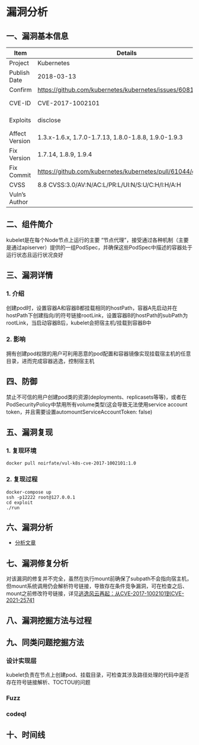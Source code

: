 # 漏洞分析

## 一、漏洞基本信息

| Item           | Details                                          | Note              |
| -------------- | ------------------------------------------------ | ----------------- |
| Project        | Kubernetes                                       |                   |
| Publish Date   | 2018-03-13                                       |                   |
| Confirm        | https://github.com/kubernetes/kubernetes/issues/60813 |              |
| CVE-ID         | CVE-2017-1002101                                 | mitre, cvedetails |
| Exploits       | disclose                                         | see in image      |
| Affect Version | 1.3.x-1.6.x, 1.7.0-1.7.13, 1.8.0-1.8.8, 1.9.0-1.9.3 |                |
| Fix Version    | 1.7.14, 1.8.9, 1.9.4                             |                   |
| Fix Commit     | https://github.com/kubernetes/kubernetes/pull/61044/commits  |       |
| CVSS           | 8.8 CVSS:3.0/AV:N/AC:L/PR:L/UI:N/S:U/C:H/I:H/A:H |                   |
| Vuln’s Author  |                                                  |                   |


## 二、组件简介
kubelet是在每个Node节点上运行的主要 “节点代理”，接受通过各种机制（主要是通过apiserver）提供的一组PodSpec，并确保这些PodSpec中描述的容器处于运行状态且运行状况良好

## 三、漏洞详情

### 1. 介绍
创建pod时，设置容器A和容器B都挂载相同的hostPath，容器A先启动并在hostPath下创建指向/的符号链接rootLink，设置容器B的hostPath的subPath为rootLink，当启动容器B后，kubelet会把宿主机/挂载到容器B中

### 2. 影响
拥有创建pod权限的用户可利用恶意的pod配置和容器镜像实现挂载宿主机的任意目录，进而完成容器逃逸，控制宿主机

## 四、防御
禁止不可信的用户创建pod类的资源(deployments、replicasets等等)，或者在PodSecurityPolicy中禁用所有volume类型(这会导致无法使用service account token，并且需要设置automountServiceAccountToken: false)

## 五、漏洞复现
### 1. 复现环境
```
docker pull noirfate/vul-k8s-cve-2017-1002101:1.0
```
### 2. 复现过程
```
docker-compose up
ssh -p12222 root@127.0.0.1
cd exploit
./run
```

## 六、漏洞分析
- [分析文章](https://github.com/Metarget/cloud-native-security-book/blob/main/appendix/CVE-2017-1002101%EF%BC%9A%E7%AA%81%E7%A0%B4%E9%9A%94%E7%A6%BB%E8%AE%BF%E9%97%AE%E5%AE%BF%E4%B8%BB%E6%9C%BA%E6%96%87%E4%BB%B6%E7%B3%BB%E7%BB%9F.pdf)

## 七、漏洞修复分析
对该漏洞的修复并不完全，虽然在执行mount前确保了subpath不会指向宿主机，但mount系统调用仍会解析符号链接，导致存在条件竞争漏洞，可在检查之后、mount之前修改符号链接，详见[逃逸风云再起：从CVE-2017-1002101到CVE-2021-25741](https://mp.weixin.qq.com/s/RqaWvzXZR6sLPzBI8ljoxg)

## 八、漏洞挖掘方法与过程

## 九、同类问题挖掘方法

### 设计实现层
kubelet负责在节点上创建pod、挂载目录，可检查其涉及路径处理的代码中是否存在符号链接解析、TOCTOU的问题

### Fuzz

### codeql

## 十、时间线

